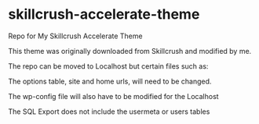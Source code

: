 # skillcrush-accelerate-theme

Repo for My Skillcrush Accelerate Theme

This theme was originally downloaded from Skillcrush and modified by me.

The repo can be moved to Localhost but certain files such as:

  The options table, site and home urls, will need to be changed.
  
  The wp-config file will also have to be modified for the Localhost

The SQL Export does not include the usermeta or users tables
